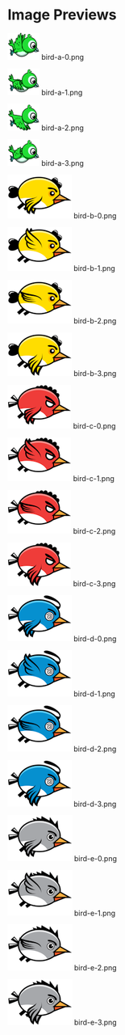 # Image Previews

![bird-a-0.png](bird-a-0.png) bird-a-0.png

![bird-a-1.png](bird-a-1.png) bird-a-1.png

![bird-a-2.png](bird-a-2.png) bird-a-2.png

![bird-a-3.png](bird-a-3.png) bird-a-3.png

![bird-b-0.png](bird-b-0.png) bird-b-0.png

![bird-b-1.png](bird-b-1.png) bird-b-1.png

![bird-b-2.png](bird-b-2.png) bird-b-2.png

![bird-b-3.png](bird-b-3.png) bird-b-3.png

![bird-c-0.png](bird-c-0.png) bird-c-0.png

![bird-c-1.png](bird-c-1.png) bird-c-1.png

![bird-c-2.png](bird-c-2.png) bird-c-2.png

![bird-c-3.png](bird-c-3.png) bird-c-3.png

![bird-d-0.png](bird-d-0.png) bird-d-0.png

![bird-d-1.png](bird-d-1.png) bird-d-1.png

![bird-d-2.png](bird-d-2.png) bird-d-2.png

![bird-d-3.png](bird-d-3.png) bird-d-3.png

![bird-e-0.png](bird-e-0.png) bird-e-0.png

![bird-e-1.png](bird-e-1.png) bird-e-1.png

![bird-e-2.png](bird-e-2.png) bird-e-2.png

![bird-e-3.png](bird-e-3.png) bird-e-3.png

